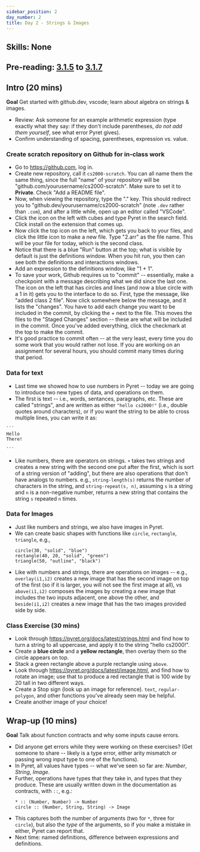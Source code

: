 ```yaml
---
sidebar_position: 2
day_number: 2
title: Day 2 - Strings & Images
---
```


## Skills: None

## Pre-reading: [3.1.5](https://dcic-world.org/2024-09-03/getting-started.html#%28part._expressions-strings%29) to [3.1.7](https://dcic-world.org/2024-09-03/getting-started.html#%28part._types-and-errors%29)

## Intro (20 mins)

**Goal** Get started with github.dev, vscode; learn about algebra on strings & images.

- Review: Ask someone for an example arithmetic expression (type exactly what they say: if they don't include parentheses, _do not add them yourself_, see what error Pyret gives).
- Confirm understanding of spacing, parentheses, expression vs. value.

### Create scratch repository on Github for in-class work

- Go to https://github.com, log in. 
- Create new repository, call it `cs2000-scratch`. You can all name them the same thing, since the full "name" of your repository will be "github.com/yourusername/cs2000-scratch". Make sure to set it to **Private**. Check "Add a README file".
- Now, when viewing the repository, type the "." key. This should redirect you to "github.dev/yourusername/cs2000-scratch" (note `.dev` rather than `.com`), and after a little while, open up an editor called "VSCode". 
- Click the icon on the left with cubes and type Pyret in the search field. Click install on the extension that comes up.
- Now click the top icon on the left, which gets you back to your files, and click the little icon to make a new file. Type "2.arr" as the file name. This will be your file for today, which is the second class.
- Notice that there is a blue "Run" button at the top; what is visible by default is just the definitions window. When you hit run, you then can see both the definitions and interactions windows. 
- Add an expression to the definitions window, like "1 + 1". 
- To save your work, Github requires us to "commit" -- essentially, make a checkpoint with a message describing what we did since the last one. The icon on the left that has circles and lines (and now a blue circle with a 1 in it) gets you to the interface to do so. First, type the message, like "added class 2 file". Now click somewhere below the message, and it lists the "changes". You have to add each change you want to be included in the commit, by clicking the + next to the file. This moves the files to the "Staged Changes" section -- these are what will be included in the commit. Once you've added everything, click the checkmark at the top to make the commit.
- It's good practice to commit often -- at the very least, every time you do some work that you would rather not lose. If you are working on an assignment for several hours, you should commit many times during that period.

### Data for text

- Last time we showed how to use numbers in Pyret -- today we are going to introduce two new types of data, and operations on them. 
- The first is text -- i.e., words, sentances, paragraphs, etc. These are called "strings", and are written as either `"hello cs2000!"` (i.e., double quotes around characters), or if you want the string to be able to cross multiple lines, you can write it as:

````pyret
```
Hello
There!

```

````

- Like numbers, there are operators on strings. `+` takes two strings and creates a new string with the second one put after the first, which is sort of a string version of "adding", but there are also operations that don't have analogs to numbers. e.g., `string-length(s)` returns the number of characters in the string, and `string-repeat(s, n)`, assuming `s` is a string and `n` is a non-negative number, returns a new string that contains the string `s` repeated `n` times.

### Data for Images

- Just like numbers and strings, we also have images in Pyret. 
- We can create basic shapes with functions like `circle`, `rectangle`, `triangle`, e.g.,
  ```pyret
  circle(30, "solid", "blue")
  rectangle(40, 20, "solid", "green")
  triangle(50, "outline", "black")
  ```
- Like with numbers and strings, there are operations on images -- e.g., `overlay(i1,i2)` creates a new image that has the second image on top of the first (so if it is larger, you will not see the first image at all), vs `above(i1,i2)` composes the images by creating a new image that includes the two inputs adjacent, one above the other, and `beside(i1,i2)` creates a new image that has the two images provided side by side.

### Class Exercise (30 mins)

- Look through https://pyret.org/docs/latest/strings.html and find how to turn a string to all uppercase, and apply it to the string "hello cs2000!".
- Create a **blue circle** and a **yellow rectangle**, then overlay them so the circle appears on top.
- Stack a green rectangle above a purple rectangle using `above`.
- Look through https://pyret.org/docs/latest/image.html, and find how to rotate an image; use that to produce a red rectangle that is 100 wide by 20 tall in two different ways.
- Create a Stop sign (look up an image for reference). `text`, `regular-polygon`, and other functions you've already seen may be helpful.
- Create another image of your choice!

## Wrap-up (10 mins)
**Goal** Talk about function contracts and why some inputs cause errors.

- Did anyone get errors while they were working on these exercises? (Get someone
  to share -- likely is a type error, either arity mismatch or passing wrong
  input type to one of the functions).
- In Pyret, all values have types -- what we've seen so far are: *Number*, *String*, *Image*.
- Further, operations have types that they take in, and types that they produce. These are usually written down in the documentation as contracts, with `::`, e.g.:
  ```
  * :: (Number, Number) -> Number
  circle :: (Number, String, String) -> Image
  ```
- This captures both the number of arguments (two for `*`, three for `circle`), but also the *type* of the arguments, so if you make a mistake in either, Pyret can report that. 
- Next time: named definitions, difference between expressions and definitions.
